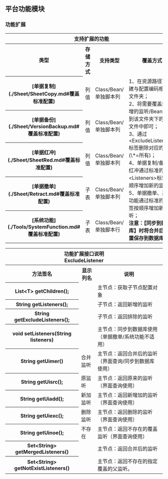 ## 平台功能模块

### 功能扩展

<table>
	<tr>
		<th align='center' colspan='4'>支持扩展的功能</th>
	</tr>
	<tr>
		<th align='center'>类型</th>
		<th align='center'>存储方式</th>
		<th align='center'>支持类型</th>
		<th align='center'>覆盖方式</th>
	</tr>
	<tr>
		<th>[单据复制](./Sheet/SheetCopy.md#覆盖标准配置)</th>
		<td>列值</td>
		<td>Class/Bean/单独脚本列</td>
		<td rowspan='5'>
			1、在资源路径下新建与配置编码相同的文件夹；<br/>
			2、将需要覆盖或新增的监听/Bean配置到该文件夹下的配置文件中即可；<br/>
			3、通过&lt;ExcludeListeners&gt;标签删除对应的监听(\*=所有)；<br/>
			4、单据复制/备份/红冲通过标准的监听&lt;Listeners&gt;标签按顺序增加新的监听；<br/>
			5、单据撤单、系统功能通过标准的子标签按顺序增加新的监听；<br/>
			<b>注意：【同步到数据库】时将合并后的配置保存到数据库；</b>
		</td>
	</tr>
	<tr>
		<th>[单据备份](./Sheet/VersionBackup.md#覆盖标准配置)</th>
		<td>列值</td>
		<td>Class/Bean/单独脚本列</td>
	</tr>
	<tr>
		<th>[单据红冲](./Sheet/SheetRed.md#覆盖标准配置)</th>
		<td>列值</td>
		<td>Class/Bean/单独脚本列</td>
	</tr>
	<tr>
		<th>[单据撤单](./Sheet/Retract.md#覆盖标准配置)</th>
		<td>子表</td>
		<td>Class/Bean/单独脚本列</td>
	</tr>
	<tr>
		<th>[系统功能](./Tools/SystemFunction.md#覆盖标准配置)</th>
		<td>子表</td>
		<td>Class/Bean/单独脚本行</td>
	</tr>
</table>

<table>
	<tr>
		<th align='center' colspan='3'>功能扩展接口说明<br/>ExcludeListener</th>
	</tr>
	<tr>
		<th align='center'>方法签名</th>
		<th align='center'>显示列名</th>
		<th align='center'>说明</th>
	</tr>
	<tr>
		<th>List&lt;T&gt; getChildren();</th>
		<td></td>
		<td>主节点：获取子节点配置对象</td>
	</tr>
	<tr>
		<th>String getListeners();</th>
		<td></td>
		<td>子节点：返回新增的监听</td>
	</tr>
	<tr>
		<th>String getExcludeListeners();</th>
		<td></td>
		<td>子节点：返回排除的监听</td>
	</tr>
	<tr>
		<th>void setListeners(String listeners)</th>
		<td></td>
		<td>主节点：同步到数据库使用（单据撤单/系统功能不适用）</td>
	</tr>
	<tr>
		<th>String getUimer()</th>
		<td>合并监听</td>
		<td>主节点：返回合并后的监听（界面查询/同步到数据库 使用）</td>
	</tr>
	<tr>
		<th>String getUisrc();</th>
		<td>原监听</td>
		<td>主节点：返回原来的监听（界面查询使用）</td>
	</tr>
	<tr>
		<th>String getUiadd();</th>
		<td>新加监听</td>
		<td>主节点：返回新增加的监听（界面查询使用）</td>
	</tr>
	<tr>
		<th>String getUiexc();</th>
		<td>删除监听</td>
		<td>主节点：返回删除的监听（界面查询使用）</td>
	</tr>
	<tr>
		<th>String getUinoe();</th>
		<td>不存在</td>
		<td>主节点：返回不存在的覆盖监听（界面查询使用）</td>
	</tr>
	<tr>
		<th>Set&lt;String&gt; getMergedListeners()</th>
		<td></td>
		<td>主节点：返回合并后的监听</td>
	</tr>
	<tr>
		<th>Set&lt;String&gt; getNotExistListeners()</th>
		<td></td>
		<td>主节点：返回不存在的指定覆盖的父监听。</td>
	</tr>
</table>